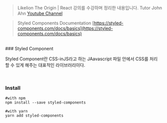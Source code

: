 > Likelion The Origin | React 강의를 수강하며 정리한 내용입니다. Tutor John Ahn [Youtube Channel](https://www.youtube.com/channel/UCFyXA9x8lpL3EYWeYhj4C4Q)

> Styled Components Documentation [https://styled-components.com/docs/basics](https://styled-components.com/docs/basics)

<br/>
### Styled Component

Styled Component란 CSS-inJS라고 하는 JAavascript 파일 안에서 CSS를 처리 할 수 있게 해주는 대표적인 라이브러리이다.

<br/>

### Install

```
#with npm
npm install --save styled-components

#with yarn
yarn add styled-components
```

